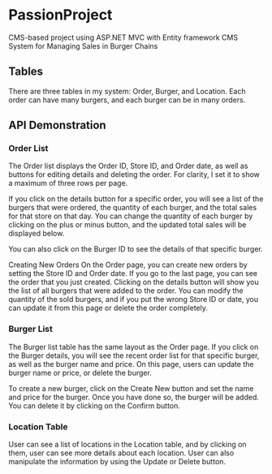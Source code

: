 # PassionProject
CMS-based project using ASP.NET MVC with Entity framework
CMS System for Managing Sales in Burger Chains

## Tables
There are three tables in my system: Order, Burger, and Location. Each order can have many burgers, and each burger can be in many orders.

## API Demonstration
### Order List
The Order list displays the Order ID, Store ID, and Order date, as well as buttons for editing details and deleting the order. For clarity, I set it to show a maximum of three rows per page.

If you click on the details button for a specific order, you will see a list of the burgers that were ordered, the quantity of each burger, and the total sales for that store on that day. You can change the quantity of each burger by clicking on the plus or minus button, and the updated total sales will be displayed below.

You can also click on the Burger ID to see the details of that specific burger.

Creating New Orders
On the Order page, you can create new orders by setting the Store ID and Order date. If you go to the last page, you can see the order that you just created. Clicking on the details button will show you the list of all burgers that were added to the order. You can modify the quantity of the sold burgers, and if you put the wrong Store ID or date, you can update it from this page or delete the order completely.

### Burger List
The Burger list table has the same layout as the Order page. If you click on the Burger details, you will see the recent order list for that specific burger, as well as the burger name and price. On this page, users can update the burger name or price, or delete the burger.

To create a new burger, click on the Create New button and set the name and price for the burger. Once you have done so, the burger will be added. You can delete it by clicking on the Confirm button.

### Location Table
User can see a list of locations in the Location table, and by clicking on them, user can see more details about each location. User can also manipulate the information by using the Update or Delete button.
